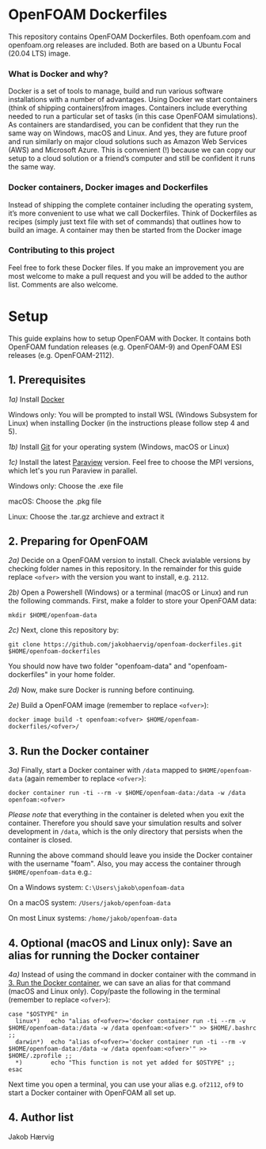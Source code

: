 # OpenFOAM Dockerfiles

This repository contains OpenFOAM Dockerfiles. Both openfoam.com and openfoam.org releases are included. Both are based on a Ubuntu Focal (20.04 LTS) image.

### What is Docker and why?

Docker is a set of tools to manage, build and run various software installations with a number of advantages. Using Docker we start containers (think of shipping containers)from images. Containers include everything needed to run a particular set of tasks (in this case OpenFOAM simulations). As containers are standardised, you can be confident that they run the same way on Windows, macOS and Linux. And yes, they are future proof and run similarly on major cloud solutions such as Amazon Web Services (AWS) and Microsoft Azure. This is convenient (!) because we can copy our setup to a cloud solution or a friend’s computer and still be confident it runs the same way.

### Docker containers, Docker images and Dockerfiles

Instead of shipping the complete container including the operating system, it’s more convenient to use what we call Dockerfiles. Think of Dockerfiles as recipes (simply just text file with set of commands) that outlines how to build an image. A container may then be started from the Docker image

### Contributing to this project

Feel free to fork these Docker files. If you make an improvement you are most welcome to make a pull request and you will be added to the author list. Comments are also welcome.

# Setup
This guide explains how to setup OpenFOAM with Docker. It contains both OpenFOAM fundation releases (e.g. OpenFOAM-9) and OpenFOAM ESI releases (e.g. OpenFOAM-2112).

## 1. Prerequisites
*1a)* Install [Docker](https://www.docker.com/products/docker-desktop)

Windows only: You will be prompted to install WSL (Windows Subsystem for Linux) when installing Docker (in the instructions
please follow step 4 and 5).

*1b)* Install [Git](https://git-scm.com/downloads) for your operating system (Windows, macOS or Linux)

*1c)* Install the latest [Paraview](https://www.paraview.org/download/) version. Feel free to choose the MPI versions, which let's you run Paraview in parallel.

Windows only: Choose the .exe file

macOS: Choose the .pkg file

Linux: Choose the .tar.gz archieve and extract it

## 2. Preparing for OpenFOAM
*2a)* Decide on a OpenFOAM version to install. Check avialable versions by checking folder names in this repository. In the remainder for this guide replace ```<ofver>``` with the version you want to install, e.g. ```2112```. 

*2b)* Open a Powershell (Windows) or a terminal (macOS or Linux) and run the following commands. First, make a folder to store your OpenFOAM data:

```shell
mkdir $HOME/openfoam-data
```

*2c)* Next, clone this repository by:

```shell
git clone https://github.com/jakobhaervig/openfoam-dockerfiles.git $HOME/openfoam-dockerfiles
```

You should now have two folder "openfoam-data" and "openfoam-dockerfiles" in your home folder.

*2d)* Now, make sure Docker is running before continuing.

*2e)* Build a OpenFOAM image (remember to replace ```<ofver>```):

```shell
docker image build -t openfoam:<ofver> $HOME/openfoam-dockerfiles/<ofver>/
```

## 3. Run the Docker container

*3a)* Finally, start a Docker container with ``/data`` mapped to ``$HOME/openfoam-data`` (again remember to replace ```<ofver>```):

```shell
docker container run -ti --rm -v $HOME/openfoam-data:/data -w /data openfoam:<ofver>
```

*Please note* that everything in the container is deleted when you exit the container. Therefore you should save your simulation results and solver development in ``/data``, which is the only directory that persists when the container is closed.

Running the above command should leave you inside the Docker container with the username "foam". 
Also, you may access the container through ``$HOME/openfoam-data`` e.g.:

On a Windows system: ``C:\Users\jakob\openfoam-data``

On a macOS system: ``/Users/jakob/openfoam-data``

On most Linux systems: ``/home/jakob/openfoam-data``

## 4. Optional (macOS and Linux only): Save an alias for running the Docker container
*4a)* Instead of using the command in docker container with the command in [3. Run the Docker container](#3-run-the-docker-container), we can save an alias for that command (macOS and Linux only). Copy/paste the following in the terminal (remember to replace ```<ofver>```):
```shell
case "$OSTYPE" in
  linux*)   echo "alias of<ofver>='docker container run -ti --rm -v $HOME/openfoam-data:/data -w /data openfoam:<ofver>'" >> $HOME/.bashrc ;;
  darwin*)  echo "alias of<ofver>='docker container run -ti --rm -v $HOME/openfoam-data:/data -w /data openfoam:<ofver>'" >> $HOME/.zprofile ;;
  *)        echo "This function is not yet added for $OSTYPE" ;;
esac
```

Next time you open a terminal, you can use your alias e.g. ```of2112```, ```of9``` to start a Docker container with OpenFOAM all set up.

## 4. Author list

Jakob Hærvig